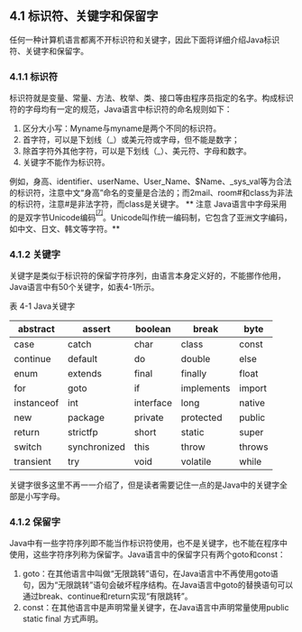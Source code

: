 ## 4.1 标识符、关键字和保留字

任何一种计算机语言都离不开标识符和关键字，因此下面将详细介绍Java标识符、关键字和保留字。

### 4.1.1 标识符

标识符就是变量、常量、方法、枚举、类、接口等由程序员指定的名字。构成标识符的字母均有一定的规范，Java语言中标识符的命名规则如下：

1.  区分大小写：Myname与myname是两个不同的标识符。
2.  首字符，可以是下划线（_）或美元符或字母，但不能是数字；
3.  除首字符外其他字符，可以是下划线（_）、美元符、字母和数字。
4.  关键字不能作为标识符。

例如，身高、identifier、userName、User_Name、$Name、_sys_val等为合法的标识符，注意中文“身高”命名的变量是合法的；而2mail、room#和class为非法的标识符，注意#是非法字符，而class是关键字。
**
注意 Java语言中字母采用的是双字节Unicode编码<sup><sup id="596144984728568-footnote-ref-7"><a href="#596144984728568-footnote-7">[7]</a></sup></sup>。Unicode叫作统一编码制，它包含了亚洲文字编码，如中文、日文、韩文等字符。**

### 4.1.2 关键字

关键字是类似于标识符的保留字符序列，由语言本身定义好的，不能挪作他用，Java语言中有50个关键字，如表4-1所示。

表 4-1 Java关键字

| abstract | assert | boolean | break | byte |
| --- | --- | --- | --- | --- |
| case | catch | char | class | const |
| continue | default | do | double | else |
| enum | extends | final | finally | float |
| for | goto | if | implements | import |
| instanceof | int | interface | long | native |
| new | package | private | protected | public |
| return | strictfp | short | static | super |
| switch | synchronized | this | throw | throws |
| transient | try | void | volatile | while |

关键字很多这里不再一一介绍了，但是读者需要记住一点的是Java中的关键字全部是小写字母。

### 4.1.2 保留字

Java中有一些字符序列即不能当作标识符使用，也不是关键字，也不能在程序中使用，这些字符序列称为保留字。Java语言中的保留字只有两个goto和const：

1.  goto：在其他语言中叫做“无限跳转”语句，在Java语言中不再使用goto语句，因为“无限跳转”语句会破坏程序结构。在Java语言中goto的替换语句可以通过break、continue和return实现“有限跳转”。
2.  const：在其他语言中是声明常量关键字，在Java语言中声明常量使用public static final 方式声明。

[^7]: Unicode是国际组织制定的可以容纳世界上所有文字和符号的字符编码方案。